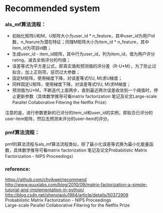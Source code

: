 # Recommended system



### als_mf算法流程：
- 初始化矩阵U和M，U矩阵大小为user_id * n_feature，其中user_id为用户id数，n_fearure为潜在特征；同理M矩阵大小为item_id * n_feature，其中item_id为项目id数；
- 生成user_id - item_id矩阵，其中行为user_id，列为item_id，值为用户评分rating，减去全局评分的均值；
- 误差等式为平方差公式，即真实值和预测值的评分差（R-U*M），为了防止过拟合，加上正则项，惩罚过大参数；
- 固定M矩阵，使用梯度下降，对误差等式f(U, M)求U梯度；
- 同样固定U矩阵，使用梯度下降，对误差等式f(U, M)求M梯度；
- 预测值为U*M，不断迭代上面两步，直到最近两次误差收敛到一个阈值时，停止更新参数（具体数学推导可看matrix factorization 笔记及论文Large-scale Parallel Collaborative Filtering the Netflix Prize）

注意的是，进行参数更新的已评分的item_id和user_id的实例，即拟合已评分的user-item矩阵，然后去预测未评分的user-item的评分。

### pmf算法流程：
pmf的算法流程与als_mf算法流程类似，除了最小化误差等式换为最小化能量函数，具体数学推导可看matrix factorization 笔记及论文Probabilistic Matrix Factorization - NIPS Proceedings）

### reference: <br />
https://github.com/chyikwei/recommend <br />
http://www.quuxlabs.com/blog/2010/09/matrix-factorization-a-simple-tutorial-and-implementation-in-python/ <br />
http://blog.csdn.net/shenxiaolu1984/article/details/50372909 <br />
Probabilistic Matrix Factorization - NIPS Proceedings <br />
Large-scale Parallel Collaborative Filtering for the Netflix Prize <br />

